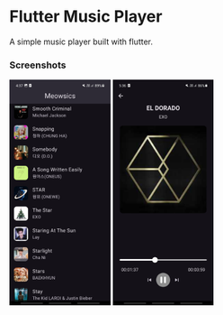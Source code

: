 # Flutter Music Player

A simple music player built with flutter.


### Screenshots

<img src="assets/1.jpg" height="400em" /> <img src="assets/2.jpg" height="400em" />

